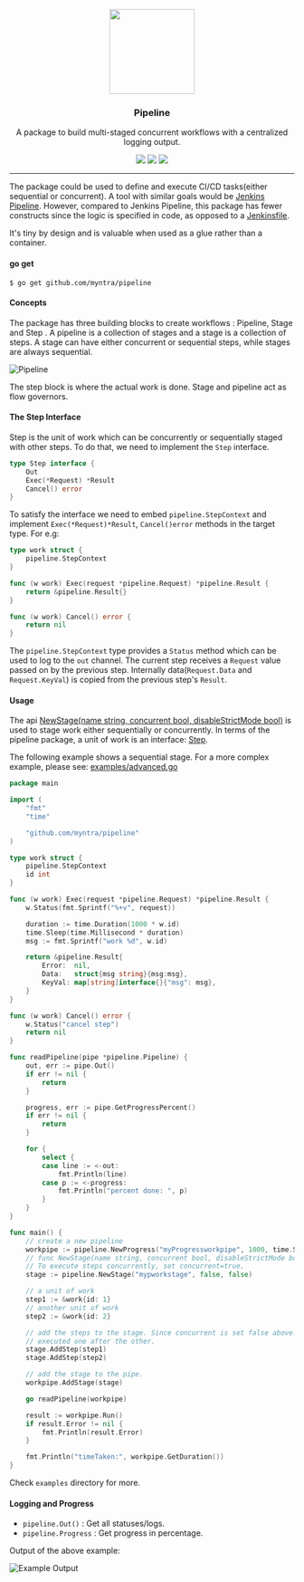 <p align="center">
  <img src="https://cdn.rawgit.com/myntra/pipeline/master/images/pipe.svg" height="150" width="150" />
  <h3 align="center">Pipeline</h3>
  <p align="center">A package to build multi-staged concurrent workflows with a centralized logging output. </p>
  <p align="center">
    <a href="https://travis-ci.org/myntra/pipeline"><img src="https://travis-ci.org/myntra/pipeline.svg?branch=master"></a>
    <a href="https://godoc.org/github.com/myntra/pipeline"><img src="https://godoc.org/github.com/myntra/pipeline?status.svg"></a>
    <a href="https://goreportcard.com/report/github.com/myntra/pipeline"><img src="https://goreportcard.com/badge/github.com/myntra/pipeline"></a>
  </p>
</p>

---

The package could be used to define and execute CI/CD tasks(either sequential or concurrent). A tool with similar goals
would be [Jenkins Pipeline](https://jenkins.io/doc/book/pipeline/overview/). However, compared to Jenkins Pipeline, this package has
fewer constructs since the logic is specified in code, as opposed to a [Jenkinsfile](https://jenkins.io/doc/book/pipeline/jenkinsfile/).

It's tiny by design and is valuable when used as a glue rather than a container.

#### go get
```
$ go get github.com/myntra/pipeline
```

#### Concepts

 The package has three building blocks to create workflows : Pipeline, Stage and Step . A pipeline is a collection of stages and a stage is a
 collection of steps. A stage can have either concurrent or sequential steps, while stages are always sequential.

![Pipeline](https://cdn.rawgit.com/myntra/pipeline/master/images/pipeline.png)

The step block is where the actual work is done. Stage and pipeline act as flow governors.

#### The Step Interface

Step is the unit of work which can be concurrently or sequentially staged with other steps. To do that, we need to implement the
`Step` interface.

```go
type Step interface {
	Out
	Exec(*Request) *Result
	Cancel() error
}
```

To satisfy the interface we need to embed `pipeline.StepContext` and implement `Exec(*Request)*Result`, `Cancel()error` methods in the
target type. For e.g:

```go
type work struct {
	pipeline.StepContext
}

func (w work) Exec(request *pipeline.Request) *pipeline.Result {
	return &pipeline.Result{}
}

func (w work) Cancel() error {
	return nil
}
```

The `pipeline.StepContext` type provides a `Status` method which can be used to log to the `out` channel. The current step receives a
`Request` value passed on by the previous step. Internally data(`Request.Data` and `Request.KeyVal`) is copied from the previous step's
`Result`.

#### Usage

The api [NewStage(name string, concurrent bool, disableStrictMode bool)](https://godoc.org/github.com/myntra/pipeline#NewStage) is used to stage work either sequentially or concurrently. In terms of the pipeline package, a unit of work is an interface: [Step](https://godoc.org/github.com/myntra/pipeline#Step). 

The following example shows a sequential stage. For a more complex example, please see: [examples/advanced.go](https://github.com/myntra/pipeline/blob/master/examples/advanced.go)

```go
package main

import (
	"fmt"
	"time"

	"github.com/myntra/pipeline"
)

type work struct {
	pipeline.StepContext
	id int
}

func (w work) Exec(request *pipeline.Request) *pipeline.Result {
	w.Status(fmt.Sprintf("%+v", request))

	duration := time.Duration(1000 * w.id)
	time.Sleep(time.Millisecond * duration)
	msg := fmt.Sprintf("work %d", w.id)

	return &pipeline.Result{
		Error:  nil,
		Data:   struct{msg string}{msg:msg},
		KeyVal: map[string]interface{}{"msg": msg},
	}
}

func (w work) Cancel() error {
	w.Status("cancel step")
	return nil
}

func readPipeline(pipe *pipeline.Pipeline) {
	out, err := pipe.Out()
	if err != nil {
		return
	}

	progress, err := pipe.GetProgressPercent()
	if err != nil {
		return
	}

	for {
		select {
		case line := <-out:
			fmt.Println(line)
		case p := <-progress:
			fmt.Println("percent done: ", p)
		}
	}
}

func main() {
	// create a new pipeline
	workpipe := pipeline.NewProgress("myProgressworkpipe", 1000, time.Second*3)
	// func NewStage(name string, concurrent bool, disableStrictMode bool) *Stage
	// To execute steps concurrently, set concurrent=true.
	stage := pipeline.NewStage("mypworkstage", false, false)

	// a unit of work
	step1 := &work{id: 1}
	// another unit of work
	step2 := &work{id: 2}

	// add the steps to the stage. Since concurrent is set false above. The steps will be
	// executed one after the other.
	stage.AddStep(step1)
	stage.AddStep(step2)

	// add the stage to the pipe.
	workpipe.AddStage(stage)

	go readPipeline(workpipe)

	result := workpipe.Run()
	if result.Error != nil {
		fmt.Println(result.Error)
	}

	fmt.Println("timeTaken:", workpipe.GetDuration())
}

```

Check `examples` directory for more.



#### Logging and Progress

- `pipeline.Out()` : Get all statuses/logs.
- `pipeline.Progress` : Get progress in percentage.

Output of the above example:

![Example Output](https://cdn.rawgit.com/myntra/pipeline/master/images/simple_pipe_out.png)
